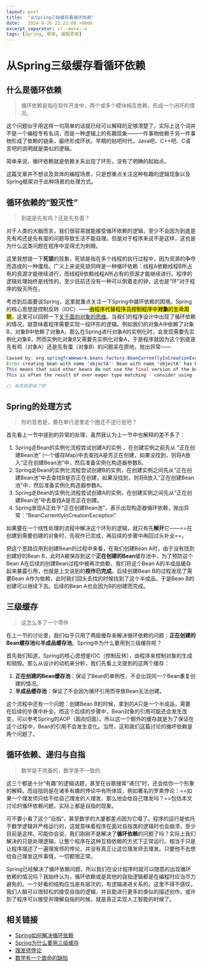 ```yaml
---
layout: post
title:  "从Spring三级缓存看循环依赖"
date:   2024-9-26 22:22:00 +0800
excerpt_separator: <!--more-->
tags: [Spring, 框架, 编程思维]
---
```


# 从Spring三级缓存看循环依赖

## 什么是循环依赖

>   循环依赖是指在软件开发中，两个或多个模块相互依赖，形成一个闭环的情况。

这个问题似乎用这样一句简单的话就已经可以解释的足够清楚了，实际上这个词并不是一个编程专有名词，而是一种逻辑上的有趣现象——一件事物依赖于另一件事物形成了依赖的链条，最终形成环状。早期的贴吧时代，Java吧、C++吧、C语言吧的说明就是类似的逻辑。

简单来说，循环依赖就是依赖关系出现了环形，没有了明确的起始点。

这篇文章并不想谈及具体的编程场景，只是想重点关注这种有趣的逻辑现象以及Spring框架对于此种场景的处理方式。

<!--more-->


## 循环依赖的“毁灭性”

>   到底是先有鸡？还是先有蛋？

对于人类的大脑而言，我们很容易就能接受循环依赖的逻辑，至少不会因为到底是先有鸡还是先有蛋的问题导致生活不能自理。但是对于程序来说不是这样，这也是为什么这类问题在程序中显得尤为刺眼。

这里我想提一下**死锁**的现象，死锁是指在多个线程的执行过程中，因为资源的争夺而造成的一种僵局。广义上来说死锁同样是一种循环依赖：线程A依赖线程B所占有的资源才能继续进行，而线程B依赖线程A所占有的资源才能继续进行。程序的逻辑处理始终是线性的，至少目前还没有一种可以倒着走的钟，这也是“环”对于程序的毁灭所在。

考虑到后面要谈Spring，这里就重点关注一下Spring中循环依赖的困境。Spring的核心思想是控制反转（IOC）——<mark>由程序代替程序员控制程序中**对象**的生命周期</mark>，这里可以回顾一下[关于面向对象的思维](https://curatorjin.github.io/blog/2021/07/01/Rethinking_OOP.html)。当我们的程序设计中出现了循环依赖的情况，就意味着程序需要实现一段环形的逻辑。例如我们的对象A中依赖了对象B，对象B中依赖了对象A，那么在Spring进行对象A的实例化时，会发现需要先实例化对象B，然而实例化对象B又需要先实例化对象A，于是程序就因为这个到底是先有鸡（对象A）还是先有蛋（对象B）的问题呆在原地，抛出异常——

```java
Caused by: org.springframework.beans.factory.BeanCurrentlyInCreationException:
Error creating bean with name 'objectA': Bean with name 'objectA' has been injected into other beans [objectB] in its raw version as part of a circular reference, but has eventually been wrapped.
This means that said other beans do not use the final version of the bean.
This is often the result of over-eager type matching - consider using 'getBeanNamesOfType' with the 'allowEagerInit' flag turned off, for example.
    
// 有死锁那味了吧
```



## Spring的处理方式

>   你的意思是，要在单行道里走个圈还不逆行是吧？

首先看上一节中提到的异常的处理，虽然我认为上一节中也解释的差不多了：

1.   Spring走Bean的实例化流程尝试创建A的实例 ，在创建实例之前先从 “正在创建Bean池” (一个缓存Map)中去查找A是否正在创建，如果没找到，则将A放入“正在创建Bean池”中，然后准备实例化构造器参数B。
2.   Spring走Bean的实例化流程尝试创建B的实例，在创建实例之间先从“正在创建Bean池”中去查找B是否正在创建，如果没找到，则将B放入“正在创建Bean池”中，然后准备实例化构造器参数A。
3.   Spring走Bean的实例化流程尝试创建A的实例，在创建实例之间先从“正在创建Bean池”中去查找A是否正在创建。
4.   Spring发现A正处于“正在创建Bean池”，表示出现构造器循环依赖，抛出异常：“BeanCurrentlyInCreationException”

如果要在一个线性处理的流程中解决这个环形的逻辑，就只有先**解开**它——==在创建到需要创建的对象时，先视作已完成，再后续的步骤中再回过头补全==。

把这个思路应用到创建Bean的过程中来看，在我们创建Bean A时，由于没有找到创建好的Bean B，此时A被保存到这个**正在创建的Bean**缓存池中，为了预防这个Bean A在后续的创建Bean过程中被再次依赖，我们将这个Bean A的半成品缓存起来暴露引用，也就是上文说到的**视作已完成**。后续创建Bean B的过程发现了需要Bean A作为依赖，此时我们回头去找的时候找到了这个半成品，于是Bean B的创建可以继续下去。后续的Bean A也会因为B的创建而完成。

## 三级缓存

>   这怎么多了一个零件

在上一节的讨论里，我们似乎只用了两层缓存来解决循环依赖的问题：**正在创建的Bean缓存池**和**半成品缓存池**。Spring中为什么要用到三级缓存呢？

首先我们知道，Spring的核心思想是IOC（控制反转），由程序来控制对象的生成和销毁。那么从设计的动机来分析，我们先看上文提到的这两个缓存：

1.   **正在创建的Bean缓存池**：保证了Bean的单例性，不会出现同一个Bean重复创建的情况。
2.   **半成品缓存池**：保证了不会因为循环引用而导致Bean无法创建。

这个流程中还有一个问题：创建Bean B的时候，拿到的A只是一个半成品，需要在后续的步骤中补全。而这个后续的步骤中，Bean对象的引用可能还会发生改变，可以参考Spring的AOP（面向切面）。所以这一个额外的缓存就是为了保证在这个过程中，Bean的引用不会发生变化。当然，这和我们这篇讨论的循坏依赖是两个问题了。

## 循环依赖、递归与自指

>   数学是不完备的，数学是不一致的

这三个都是十分“有趣”的逻辑话题，甚至在谷歌搜索“递归”时，还会给你一个形象的解释。而自指则是在诸多有趣的悖论中有所体现，例如著名的罗素悖论：==如果一个理发师只给不给自己理发的人理发，那么他会给自己理发吗？==包括本文讨论的循环依赖问题，实际上都是自指的现象。

可不要小看了这个“自指”，甚至数学的大厦都差点因为它塌了。程序的运行是依托于数学逻辑并严格运行的，这就意味着程序在面对自指类的逻辑时也会崩溃，至少目前是这样。可能你会说，我们刚刚不是解决了**循环依赖**的问题了吗？实际上我们解决的只是处理逻辑，让整个程序在这种互相依赖的方式下正常运行。相当于只是让程序描述了一遍理发师的悖论，并没有真正让这位理发师去理发。只要他不去想给自己理发这件事情，一切都很正常。

Spring已经解决了循环依赖问题，所以我们在设计程序时就可以随意的出现循环依赖的情况吗？我始终认为，循环依赖或是其他的自指逻辑都是在编程时应当尽力避免的。一个好看的结构应当是有层次的，有逻辑递进关系的。这里不得不感叹，我们人脑可以很轻松的接受自指的逻辑，并且能进行更多的类似的描述创作。或许到了程序可以接受并理解自指的时候，就是真正实现人工智能的时候了。

## 相关链接

-   [Spring如何解决循环依赖](https://blog.csdn.net/cy973071263/article/details/132676795)
-   [Spring为什么要用三级缓存](https://segmentfault.com/a/1190000045125894)
-   [理发师悖论](https://zhuanlan.zhihu.com/p/87146007)
-   [数学有一个致命的缺陷](https://www.bilibili.com/video/BV1464y1k7Ya)

